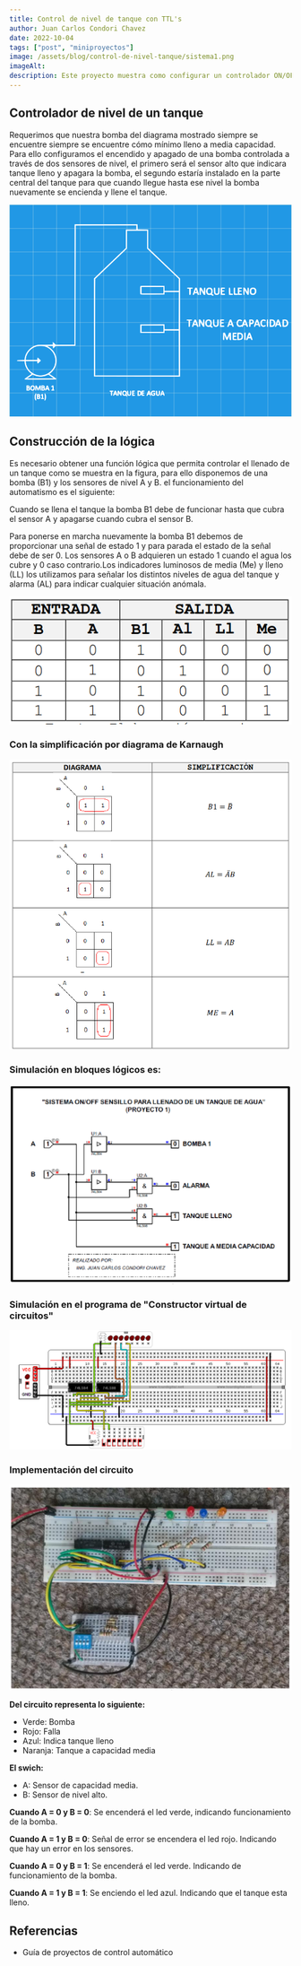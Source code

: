```yaml
---
title: Control de nivel de tanque con TTL's
author: Juan Carlos Condori Chavez
date: 2022-10-04
tags: ["post", "miniproyectos"]
image: /assets/blog/control-de-nivel-tanque/sistema1.png
imageAlt: 
description: Este proyecto muestra como configurar un controlador ON/OFF para un tanque, realizada con TTL's.
---
```


## Controlador de nivel de un tanque

Requerimos que nuestra bomba del diagrama mostrado siempre se encuentre siempre se encuentre cómo mínimo lleno a media capacidad. Para ello configuramos el encendido y apagado de una bomba controlada a través de dos sensores de nivel, el primero será el sensor alto que indicara tanque lleno y apagara la bomba, el segundo estaría instalado en la parte central del tanque para que cuando llegue hasta ese nivel la bomba nuevamente se encienda y llene el tanque.

![tanque y su bomba](../../assets/blog/control-de-nivel-tanque/sistema1.png)

## Construcción de la lógica 

Es necesario obtener una función lógica que permita controlar el llenado de un tanque como se muestra en la figura, para ello disponemos de una bomba (B1) y los sensores de nivel A y B. el funcionamiento del automatismo es el siguiente:

Cuando se llena el tanque la bomba B1 debe de funcionar hasta que cubra el sensor A y apagarse cuando cubra el sensor B.

Para ponerse en marcha nuevamente la bomba B1 debemos de proporcionar una señal de estado 1 y para parada el estado de la señal debe de ser 0. Los sensores A o B adquieren un estado 1 cuando el agua los cubre y 0 caso contrario.Los indicadores luminosos de media (Me) y lleno (LL) los utilizamos para señalar los distintos niveles de agua del tanque y alarma (AL) para indicar cualquier situación anómala.


![tabla de análisis para tanque](../../assets/blog/control-de-nivel-tanque/tabla.png)

### Con la simplificación por diagrama de Karnaugh

![circuito simplificado karnaugh](../../assets/blog/control-de-nivel-tanque/karnaugh.png)

### Simulación en bloques lógicos es:

![simulación en bloques lógicos](../../assets/blog/control-de-nivel-tanque/simulacion.png)

### Simulación en el programa de "Constructor virtual de circuitos"

![simulación contructor](../../assets/blog/control-de-nivel-tanque/virtual.png)

### Implementación del circuito

![circuito](../../assets/blog/control-de-nivel-tanque/circuito.png)

**Del circuito representa lo siguiente:**

* Verde: Bomba
* Rojo: Falla
* Azul: Indica tanque lleno
* Naranja: Tanque a capacidad media

**El swich:**

* A: Sensor de capacidad media.
* B: Sensor de nivel alto.

**Cuando A = 0 y B = 0**: Se encenderá el led verde, indicando funcionamiento de la bomba.

**Cuando A = 1 y B = 0**: Señal de error se encendera el led rojo. Indicando que hay un error en los sensores.

**Cuando A = 0 y B = 1**: Se encenderá el led verde. Indicando de funcionamiento de la bomba.

**Cuando A = 1 y B = 1**: Se enciendo el led azul. Indicando que el tanque esta lleno.

## Referencias

* Guía de proyectos de control automático
